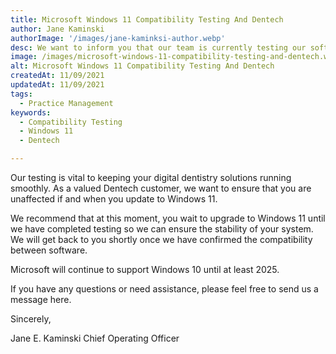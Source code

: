 ```yaml
---
title: Microsoft Windows 11 Compatibility Testing And Dentech
author: Jane Kaminski
authorImage: '/images/jane-kaminksi-author.webp'
desc: We want to inform you that our team is currently testing our software’s compatibility with the new Microsoft Windows 11.
image: /images/microsoft-windows-11-compatibility-testing-and-dentech.webp
alt: Microsoft Windows 11 Compatibility Testing And Dentech
createdAt: 11/09/2021
updatedAt: 11/09/2021
tags:
  - Practice Management
keywords:
  - Compatibility Testing
  - Windows 11
  - Dentech

---
```


Our testing is vital to keeping your digital dentistry solutions running smoothly. As a valued Dentech customer, we want to ensure that you are unaffected if and when you update to Windows 11.

We recommend that at this moment, you wait to upgrade to Windows 11 until we have completed testing so we can ensure the stability of your system. We will get back to you shortly once we have confirmed the compatibility between software.

Microsoft will continue to support Windows 10 until at least 2025.

If you have any questions or need assistance, please feel free to send us a message here.

Sincerely,

Jane E. Kaminski
Chief Operating Officer